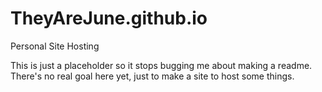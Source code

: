 # TheyAreJune.github.io
Personal Site Hosting

This is just a placeholder so it stops bugging me about making a readme. There's no real goal here yet, just to make a site to host some things.
